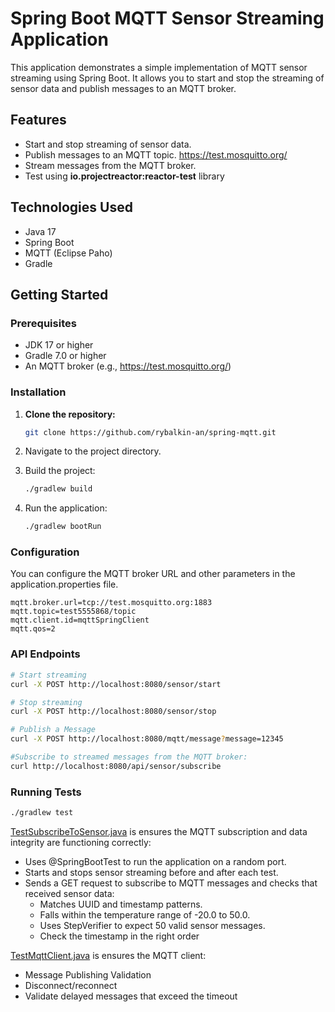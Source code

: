 # Spring Boot MQTT Sensor Streaming Application

This application demonstrates a simple implementation of MQTT sensor streaming using Spring Boot. It allows you to start and stop the streaming of sensor data and publish messages to an MQTT broker.

## Features

- Start and stop streaming of sensor data.
- Publish messages to an MQTT topic. https://test.mosquitto.org/
- Stream messages from the MQTT broker.
- Test using **io.projectreactor:reactor-test** library

## Technologies Used

- Java 17
- Spring Boot
- MQTT (Eclipse Paho)
- Gradle

## Getting Started

### Prerequisites

- JDK 17 or higher
- Gradle 7.0 or higher
- An MQTT broker (e.g., https://test.mosquitto.org/)

### Installation

1. **Clone the repository:**

   ```bash
   git clone https://github.com/rybalkin-an/spring-mqtt.git
   
2. Navigate to the project directory.

3. Build the project:
   ```bash
   ./gradlew build
   ```
   
4. Run the application:
   ```bash
   ./gradlew bootRun
   ```

### Configuration
You can configure the MQTT broker URL and other parameters in the application.properties file.
   ```properties
mqtt.broker.url=tcp://test.mosquitto.org:1883
mqtt.topic=test5555868/topic
mqtt.client.id=mqttSpringClient
mqtt.qos=2
   ```
    
### API Endpoints

   ```bash
   # Start streaming
   curl -X POST http://localhost:8080/sensor/start
  
   # Stop streaming
   curl -X POST http://localhost:8080/sensor/stop
  
   # Publish a Message
   curl -X POST http://localhost:8080/mqtt/message?message=12345

   #Subscribe to streamed messages from the MQTT broker:
   curl http://localhost:8080/api/sensor/subscribe
   ```
### Running Tests
   ```bash 
   ./gradlew test 
   ```
[TestSubscribeToSensor.java](src%2Ftest%2Fjava%2Fcom%2Fgithub%2Frybalkin_an%2Fspring_mqtt%2Fmqtt_tests%2FTestSubscribeToSensor.java) is ensures the MQTT subscription and data integrity are functioning correctly:

- Uses @SpringBootTest to run the application on a random port.
- Starts and stops sensor streaming before and after each test.
- Sends a GET request to subscribe to MQTT messages and checks that received sensor data:
  - Matches UUID and timestamp patterns.
  - Falls within the temperature range of -20.0 to 50.0.
  - Uses StepVerifier to expect 50 valid sensor messages.
  - Check the timestamp in the right order

[TestMqttClient.java](src%2Ftest%2Fjava%2Fcom%2Fgithub%2Frybalkin_an%2Fspring_mqtt%2Fmqtt_tests%2FTestMqttClient.java) is ensures the MQTT client:
- Message Publishing Validation
- Disconnect/reconnect
- Validate delayed messages that exceed the timeout